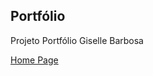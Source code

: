 ## Portfólio

Projeto Portfólio Giselle Barbosa


[Home Page](https://gisellebarbosa.github.io/portfolio/)

